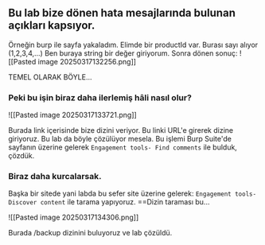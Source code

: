 ## Bu lab bize dönen hata mesajlarında bulunan açıkları kapsıyor.

Örneğin burp ile sayfa yakaladım. Elimde bir productId var. Burası sayı alıyor (1,2,3,4,...) Ben buraya string bir değer giriyorum. Sonra dönen sonuç:
![[Pasted image 20250317132256.png]]

TEMEL OLARAK BÖYLE...
### Peki bu işin biraz daha ilerlemiş hâli nasıl olur?
![[Pasted image 20250317133721.png]]

Burada link içerisinde bize dizini veriyor. Bu linki URL'e girerek dizine giriyoruz. Bu lab da böyle çözülüyor mesela. Bu işlemi Burp Suite'de sayfanın üzerine gelerek
`Engagement tools- Find comments`  ile bulduk, çözdük.


### Biraz daha kurcalarsak. 
Başka bir sitede yani labda bu sefer site üzerine gelerek:
`Engagement tools- Discover content` ile tarama yapıyoruz. ==Dizin taraması bu...

![[Pasted image 20250317134306.png]]

Burada /backup dizinini buluyoruz ve lab çözüldü.

